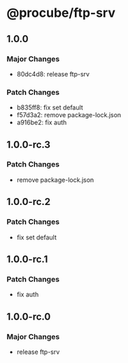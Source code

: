# @procube/ftp-srv

## 1.0.0

### Major Changes

- 80dc4d8: release ftp-srv

### Patch Changes

- b835ff8: fix set default
- f57d3a2: remove package-lock.json
- a916be2: fix auth

## 1.0.0-rc.3

### Patch Changes

- remove package-lock.json

## 1.0.0-rc.2

### Patch Changes

- fix set default

## 1.0.0-rc.1

### Patch Changes

- fix auth

## 1.0.0-rc.0

### Major Changes

- release ftp-srv
